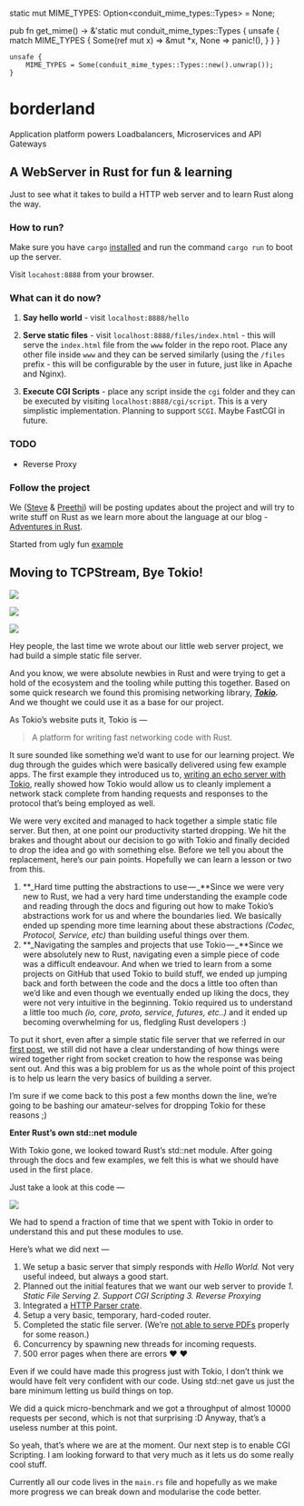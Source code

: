 static mut MIME_TYPES: Option<conduit_mime_types::Types> = None;

pub fn get_mime() -> &'static mut conduit_mime_types::Types {
unsafe {
match MIME_TYPES {
Some(ref mut x) => &mut \*x,
None => panic!(),
}
}
}

    unsafe {
        MIME_TYPES = Some(conduit_mime_types::Types::new().unwrap());
    }

# borderland

Application platform powers Loadbalancers, Microservices and API Gateways

## A WebServer in Rust for fun & learning

Just to see what it takes to build a HTTP web server and to learn Rust along the way.

### How to run?

Make sure you have `cargo` [installed](https://www.rust-lang.org/en-US/install.html) and run the command `cargo run` to boot up the server.

Visit `locahost:8888` from your browser.

### What can it do now?

1.  **Say hello world** - visit `localhost:8888/hello`

2.  **Serve static files** - visit `localhost:8888/files/index.html` - this will serve the `index.html` file from the `www` folder in the repo root. Place any other file inside `www` and they can be served similarly (using the `/files` prefix - this will be configurable by the user in future, just like in Apache and Nginx).

3.  **Execute CGI Scripts** - place any script inside the `cgi` folder and they can be executed by visiting `localhost:8888/cgi/script`. This is a very simplistic implementation. Planning to support `SCGI`. Maybe FastCGI in future.

### TODO

- Reverse Proxy

### Follow the project

We ([Steve](https://github.com/steverob) & [Preethi](https://github.com/PritiKumr)) will be posting updates about the project and will try to write stuff on Rust as we learn more about the language at our blog - [Adventures in Rust](https://medium.com/adventures-in-rust).

Started from ugly fun [example](ttps://github.com/PritiKumr/rust-httpd)

## Moving to TCPStream, Bye Tokio!

![](https://cdn-images-1.medium.com/freeze/max/30/1*OGxkKcM289IIglpQ6TMwdA.jpeg?q=20)

![](https://cdn-images-1.medium.com/max/1000/1*OGxkKcM289IIglpQ6TMwdA.jpeg)

![](https://cdn-images-1.medium.com/max/1000/1*OGxkKcM289IIglpQ6TMwdA.jpeg)

Hey people, the last time we wrote about our little web server project, we had build a simple static file server.

And you know, we were absolute newbies in Rust and were trying to get a hold of the ecosystem and the tooling while putting this together. Based on some quick research we found this promising networking library, [**_Tokio_**](https://tokio.rs/)**_._** And we thought we could use it as a base for our project.

As Tokio’s website puts it, Tokio is —

> A platform for writing fast networking code with Rust.

It sure sounded like something we’d want to use for our learning project. We dug through the guides which were basically delivered using few example apps. The first example they introduced us to, [writing an echo server with Tokio](https://tokio.rs/docs/getting-started/simple-server/), really showed how Tokio would allow us to cleanly implement a network stack complete from handing requests and responses to the protocol that’s being employed as well.

We were very excited and managed to hack together a simple static file server. But then, at one point our productivity started dropping. We hit the brakes and thought about our decision to go with Tokio and finally decided to drop the idea and go with something else. Before we tell you about the replacement, here’s our pain points. Hopefully we can learn a lesson or two from this.

1.  **_Hard time putting the abstractions to use — _**Since we were very new to Rust, we had a very hard time understanding the example code and reading through the docs and figuring out how to make Tokio’s abstractions work for us and where the boundaries lied. We basically ended up spending more time learning about these abstractions _(Codec, Protocol, Service, etc)_ than building useful things over them.
2.  **_Navigating the samples and projects that use Tokio — _**Since we were absolutely new to Rust, navigating even a simple piece of code was a difficult endeavour. And when we tried to learn from a some projects on GitHub that used Tokio to build stuff, we ended up jumping back and forth between the code and the docs a little too often than we’d like and even though we eventually ended up liking the docs, they were not very intuitive in the beginning. Tokio required us to understand a little too much _(io, core, proto, service, futures, etc..)_ and it ended up becoming overwhelming for us, fledgling Rust developers :)

To put it short, even after a simple static file server that we referred in our [first post](https://medium.com/adventures-in-rust/peek-a-boo-rust-cc46dee79ae4), we still did not have a clear understanding of how things were wired together right from socket creation to how the response was being sent out. And this was a big problem for us as the whole point of this project is to help us learn the very basics of building a server.

I’m sure if we come back to this post a few months down the line, we’re going to be bashing our amateur-selves for dropping Tokio for these reasons ;)

**Enter Rust’s own std::net module**

With Tokio gone, we looked toward Rust’s std::net module. After going through the docs and few examples, we felt this is what we should have used in the first place.

Just take a look at this code —

![](https://i.embed.ly/1/display/resize?url=https%3A%2F%2Favatars2.githubusercontent.com%2Fu%2F1220480%3Fv%3D3%26s%3D400&key=4fce0568f2ce49e8b54624ef71a8a5bd&width=40)

We had to spend a fraction of time that we spent with Tokio in order to understand this and put these modules to use.

Here’s what we did next —

1.  We setup a basic server that simply responds with _Hello World._ Not very useful indeed, but always a good start.
2.  Planned out the initial features that we want our web server to provide
    _1\. Static File Serving
    2\. Support CGI Scripting
    3\. Reverse Proxying_
3.  Integrated a [HTTP Parser crate](https://github.com/seanmonstar/httparse).
4.  Setup a very basic, temporary, hard-coded router.
5.  Completed the static file server. (We’re [not able to serve PDFs](https://github.com/PritiKumr/rust-httpd/issues/3) properly for some reason.)
6.  Concurrency by spawning new threads for incoming requests.
7.  500 error pages when there are errors ❤ ❤

Even if we could have made this progress just with Tokio, I don’t think we would have felt very confident with our code. Using std::net gave us just the bare minimum letting us build things on top.

We did a quick micro-benchmark and we got a throughput of almost 10000 requests per second, which is not that surprising :D Anyway, that’s a useless number at this point.

So yeah, that’s where we are at the moment. Our next step is to enable CGI Scripting. I am looking forward to that very much as it lets us do some really cool stuff.

Currently all our code lives in the `main.rs` file and hopefully as we make more progress we can break down and modularise the code better.
